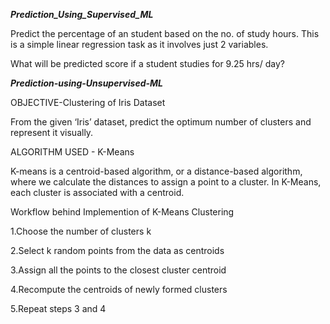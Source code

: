 ***Prediction_Using_Supervised_ML***

Predict the percentage of an student based on the no. of study hours. This is a simple linear regression task as it involves just 2 variables.

What will be predicted score if a student studies for 9.25 hrs/ day?




***Prediction-using-Unsupervised-ML***


OBJECTIVE-Clustering of Iris Dataset

From the given ‘Iris’ dataset, predict the optimum number of clusters and represent it visually.

ALGORITHM USED - K-Means

K-means is a centroid-based algorithm, or a distance-based algorithm, where we calculate the distances to assign a point to a cluster. In K-Means, each cluster is associated with a centroid.


Workflow behind Implemention of K-Means Clustering


1.Choose the number of clusters k

2.Select k random points from the data as centroids

3.Assign all the points to the closest cluster centroid

4.Recompute the centroids of newly formed clusters

5.Repeat steps 3 and 4
